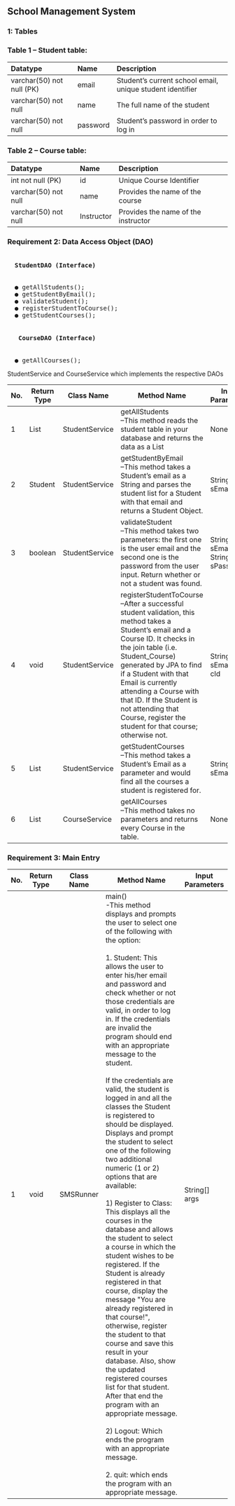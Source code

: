<h2>School Management System</h2>

<h3>1: Tables </h3>
<h3>Table 1 – Student table:</h3>

|Datatype    |  Name    |  Description  |
|:------|:---|:---|
|varchar(50) not null (PK) | email | Student’s current school email, unique student identifier |
|varchar(50) not null | name | The full name of the student |
|varchar(50) not null | password | Student’s password in order to log in |

<h3>Table 2 – Course table:</h3>

|Datatype    |  Name    |  Description  |
|:------|:---|:---|
|int not null (PK) | id | Unique Course Identifier |
|varchar(50) not null | name | Provides the name of the course |
|varchar(50) not null | Instructor | Provides the name of the instructor |

<h3>Requirement 2: Data Access Object (DAO) </h3>
<pre>
<h4>  StudentDAO (Interface) </h4>
  ● getAllStudents();
  ● getStudentByEmail();
  ● validateStudent();
  ● registerStudentToCourse();
  ● getStudentCourses();
 <h4>   CourseDAO (Interface) </h4>
  ● getAllCourses();
</pre>

  StudentService and CourseService which implements the respective DAOs
  
 | No. | Return Type | Class Name | Method Name | Input Parameters |
 |--|------------|------------|-------------|-------------------|
 | 1 | List<Student> | StudentService | getAllStudents <br> –This method reads the student table in your database and returns the data as a List<Student> | None |
 | 2 | Student | StudentService | getStudentByEmail <br> –This method takes a Student’s email as a String and parses the student list for a Student with that email and returns a Student Object. | String sEmail |
 | 3 | boolean | StudentService | validateStudent <br> –This method takes two parameters: the first one is the user email and the second one is the password from the user input. Return whether or not a student was found. | String sEmail, String sPassword |
 | 4 | void | StudentService | registerStudentToCourse <br>  –After a successful student validation, this method takes a Student’s email and a Course ID. It checks in the join table (i.e. Student_Course) generated by JPA to find if a Student with that Email is currently attending a Course with that ID. If the Student is not attending that Course, register the student for that course; otherwise not. | String sEmail, int cId |
 | 5 | List<Course> | StudentService | getStudentCourses <br> –This method takes a Student’s Email as a parameter and would find all the courses a student is registered for. | String sEmail |
 | 6 | List<Course> | CourseService | getAllCourses <br> –This method takes no parameters and returns every Course in the table. | None |
  
  
<h3>Requirement 3: Main Entry</h3>

  | No. | Return Type | Class Name |  Method Name | Input Parameters |
  | -----| -------| --------| -------------| ------------------| 
  | 1 | void | SMSRunner | main() <br> -This method displays and prompts the user to select one of the following with the option: <br><br> 1. Student: This allows the user to enter his/her email and password and check whether or not those credentials are valid, in order to log in. If the credentials are invalid the program should end with an appropriate message to the student. <br><br> If the credentials are valid, the student is logged in and all the classes the Student is registered to should be displayed. Displays and prompt the student to select one of the following two additional numeric (1 or 2) options that are available: <br><br>  1) Register to Class: This displays all the courses in the database and allows the student to select a course in which the student wishes to be registered. If the Student is already registered in that course, display the message "You are already registered in that course!", otherwise, register the student to that course and save this result in your database. Also, show the updated registered courses list for that student. After that end the program with an appropriate message. <br><br>  2) Logout: Which ends the program with an appropriate message. <br><br> 2. quit: which ends the program with an appropriate message. | String[] args |
